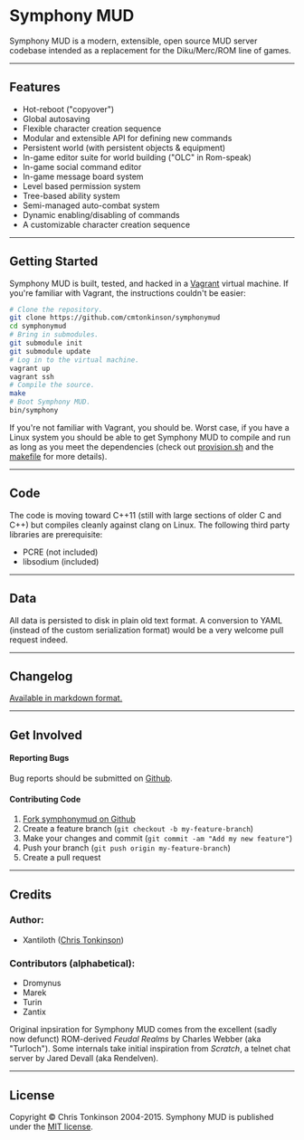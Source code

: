 # Symphony MUD

Symphony MUD is a modern, extensible, open source MUD server codebase intended as a replacement for the Diku/Merc/ROM line of games.

---
## Features

  * Hot-reboot ("copyover")
  * Global autosaving
  * Flexible character creation sequence
  * Modular and extensible API for defining new commands
  * Persistent world (with persistent objects & equipment)
  * In-game editor suite for world building ("OLC" in Rom-speak)
  * In-game social command editor
  * In-game message board system
  * Level based permission system
  * Tree-based ability system
  * Semi-managed auto-combat system
  * Dynamic enabling/disabling of commands
  * A customizable character creation sequence

---
## Getting Started

Symphony MUD is built, tested, and hacked in a [Vagrant](https://www.vagrantup.com/) virtual machine. If you're familiar with Vagrant, the instructions couldn't be easier:

```bash
# Clone the repository.
git clone https://github.com/cmtonkinson/symphonymud
cd symphonymud
# Bring in submodules.
git submodule init
git submodule update
# Log in to the virtual machine.
vagrant up
vagrant ssh
# Compile the source.
make
# Boot Symphony MUD.
bin/symphony
```

If you're not familiar with Vagrant, you should be. Worst case, if you have a Linux system you should be able to get Symphony MUD to compile and run as long as you meet the dependencies (check out [provision.sh](provision.sh) and the [makefile](makefile) for more details).

---
## Code

The code is moving toward C++11 (still with large sections of older C and C++) but compiles cleanly against clang on Linux. The following third party libraries are prerequisite:

  * PCRE (not included)
  * libsodium (included)

---
## Data

All data is persisted to disk in plain old text format. A conversion to YAML (instead of the custom serialization format) would be a very welcome pull request indeed.

---
## Changelog

[Available in markdown format.](doc/CHANGELOG.md)

---
## Get Involved

#### Reporting Bugs

Bug reports should be submitted on [Github][bugs].

#### Contributing Code

  1. [Fork symphonymud on Github][fork]
  1. Create a feature branch (`git checkout -b my-feature-branch`)
  1. Make your changes and commit (`git commit -am "Add my new feature"`)
  1. Push your branch (`git push origin my-feature-branch`)
  1. Create a pull request

---
## Credits

### Author:

  * Xantiloth ([Chris Tonkinson][chris])

### Contributors (alphabetical):

  * Dromynus
  * Marek
  * Turin
  * Zantix

Original inpsiration for Symphony MUD comes from the excellent (sadly now defunct) ROM-derived *Feudal Realms* by Charles Webber (aka "Turloch"). Some internals take initial inspiration from *Scratch*, a telnet chat server by Jared Devall (aka Rendelven).

---
## License

Copyright © Chris Tonkinson 2004-2015. Symphony MUD is published under the [MIT license](doc/LICENSE.md).



[bugs]: https://github.com/cmtonkinson/symphonymud/issues
[fork]: https://github.com/cmtonkinson/symphonymud/fork
[chris]: http://chris.tonkinson.com/
